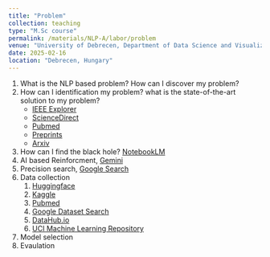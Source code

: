 ```yaml
---
title: "Problem"
collection: teaching
type: "M.Sc course"
permalink: /materials/NLP-A/labor/problem
venue: "University of Debrecen, Department of Data Science and Visualization"
date: 2025-02-16
location: "Debrecen, Hungary"
---
```


1. What is the NLP based problem? How can I discover my problem?
2. How can I identification my problem? what is the state-of-the-art solution to my problem?
    - [IEEE Explorer](https://ieeexplore.ieee.org/Xplore/home.jsp)
    - [ScienceDirect](https://www.sciencedirect.com/)
    - [Pubmed](https://pubmed.ncbi.nlm.nih.gov/)
    - [Preprints](https://www.preprints.org/)
    - [Arxiv](https://arxiv.org/)
3. How can I find the black hole? [NotebookLM](https://notebooklm.google.com/)
4. AI based Reinforcment, [Gemini](https://www.google.com/search?client=firefox-b-d&q=gemini)
5. Precision search, [Google Search](https://www.google.com/)
6. Data collection
    1. [Huggingface](https://huggingface.co/)
    2. [Kaggle](https://www.kaggle.com/)
    3. [Pubmed](https://www.ncbi.nlm.nih.gov/home/develop/api/)
    4. [Google Dataset Search](https://datasetsearch.research.google.com/)
    5. [DataHub.io](https://datahub.io/)
    6. [UCI Machine Learning Repository](https://archive.ics.uci.edu/ml/index.php)
7. Model selection
8. Evaulation